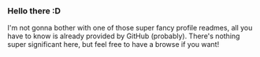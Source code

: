 ### Hello there :D

I'm not gonna bother with one of those super fancy profile readmes, all you have to know is already provided by GitHub (probably). There's nothing super significant here, but feel free to have a browse if you want!
